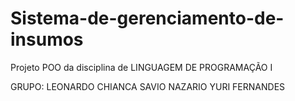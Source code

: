 # Sistema-de-gerenciamento-de-insumos
Projeto POO da disciplina de LINGUAGEM DE PROGRAMAÇÃO I

GRUPO: LEONARDO CHIANCA
       SAVIO NAZARIO
       YURI FERNANDES
